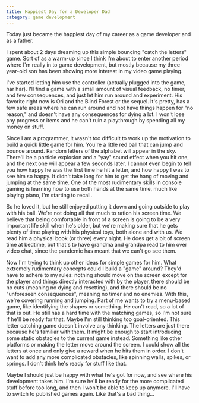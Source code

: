 ```yaml
---
title: Happiest Day for a Developer Dad
category: game development
---
```

Today just became the happiest day of my career as a game developer and as a father.

I spent about 2 days dreaming up this simple bouncing "catch the letters" game. Sort of as a warm-up since I think I'm about to enter another period where I'm really in to game development, but mostly because my three-year-old son has been showing more interest in my video game playing.

I've started letting him use the controller (actually plugged into the game, har har). I'll find a game with a small amount of visual feedback, no timer, and few consequences, and just let him run around and experiment. His favorite right now is Ori and the Blind Forest or the sequel. It's pretty, has a few safe areas where he can run around and not have things happen for "no reason," and doesn't have any consequences for dying a lot. I won't lose any progress or items and he can't ruin a playthrough by spending all my money on stuff.

Since I am a programmer, it wasn't too difficult to work up the motivation to build a quick little game for him. You're a little red ball that can jump and bounce around. Random letters of the alphabet will appear in the sky. There'll be a particle explosion and a "yay" sound effect when you hit one, and the next one will appear a few seconds later. I cannot even begin to tell you how happy he was the first time he hit a letter, and how happy I was to see him so happy. It didn't take long for him to get the hang of moving and jumping at the same time. One of the most rudimentary skills in console gaming is learning how to use both hands at the same time, much like playing piano, I'm starting to recall.

So he loved it, but he still enjoyed putting it down and going outside to play with his ball. We're not doing all that much to ration his screen time. We believe that being comfortable in front of a screen is going to be a very important life skill when he's older, but we're making sure that he gets plenty of time playing with his physical toys, both alone and with us. We read him a physical book (or three) every night. He does get a bit of screen time at bedtime, but that's to have grandma and grandpa read to him over video chat, since the pandemic has meant that we can't go see them.

Now I'm trying to think up other ideas for simple games for him. What extremely rudimentary concepts could I build a "game" around? They'd have to adhere to my rules: nothing should move on the screen except for the player and things directly interacted with by the player, there should be no cuts (meaning no dying and resetting), and there should be no "unforeseen consequences", meaning no timer and no enemies. With this, we're covering running and jumping. Part of me wants to try a menu-based game, like identifying the shapes or something. He can't read, so a lot of that is out. He still has a hard time with the matching games, so I'm not sure if he'll be ready for that. Maybe I'm still thinking too goal-oriented. This letter catching game doesn't involve any thinking. The letters are just there because he's familiar with them. It might be enough to start introducing some static obstacles to the current game instead. Something like other platforms or making the letter move around the screen. I could show all the letters at once and only give a reward when he hits them in order. I don't want to add any more complicated obstacles, like spinning walls, spikes, or springs. I don't think he's ready for stuff like that.

Maybe I should just be happy with what he's got for now, and see where his development takes him. I'm sure he'll be ready for the more complicated stuff before too long, and then I won't be able to keep up anymore. I'll have to switch to published games again. Like that's a bad thing...

